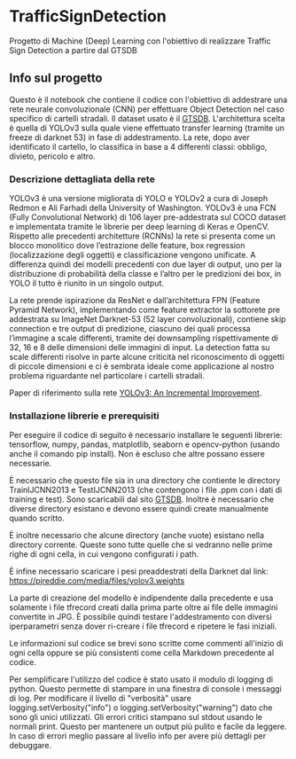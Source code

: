 # TrafficSignDetection
Progetto di Machine (Deep) Learning con l'obiettivo di realizzare Traffic Sign Detection a partire dal GTSDB 

## Info sul progetto
Questo è il notebook che contiene il codice con l'obiettivo di addestrare una rete neurale convoluzionale (CNN) per effettuare Object Detection nel caso specifico di cartelli stradali. Il dataset usato è il [GTSDB](https://benchmark.ini.rub.de/). L'architettura scelta è quella di YOLOv3 sulla quale viene effettuato transfer learning (tramite un freeze di darknet 53) in fase di addestramento. La rete, dopo aver identificato il cartello, lo classifica in base a 4 differenti classi: obbligo, divieto, pericolo e altro.

### Descrizione dettagliata della rete
YOLOv3 è una versione migliorata di YOLO e YOLOv2 a cura di Joseph Redmon e Ali Farhadi della University of Washington. YOLOv3 è una FCN (Fully Convolutional Network) di 106 layer pre-addestrata sul COCO dataset e implementata tramite le librerie per deep learning di Keras e OpenCV. Rispetto alle precedenti architetture (RCNNs) la rete si presenta come un blocco monolitico dove l’estrazione delle feature, box regression (localizzazione degli oggetti) e classificazione vengono unificate. A differenza quindi dei modelli precedenti con due layer di output, uno per la distribuzione di probabilità della classe e l’altro per le predizioni dei box, in YOLO il tutto è riunito in un singolo output. 

La rete prende ispirazione da ResNet e dall’architettura FPN (Feature Pyramid Network), implementando come feature extractor la sottorete pre addestrata su ImageNet Darknet-53 (52 layer convoluzionali), contiene skip connection e tre output di predizione, ciascuno dei quali processa l’immagine a scale differenti, tramite dei downsampling rispettivamente di 32, 16 e 8 delle dimensioni delle immagini di input. La detection fatta su scale differenti risolve in parte alcune criticità nel riconoscimento di oggetti di piccole dimensioni e ci è sembrata ideale come applicazione al nostro problema riguardante nel particolare i cartelli stradali.<br>

Paper di riferimento sulla rete [YOLOv3: An Incremental Improvement](https://pjreddie.com/media/files/papers/YOLOv3.pdf).

### Installazione librerie e prerequisiti
Per eseguire il codice di seguito è necessario installare le seguenti librerie: 
tensorflow, numpy, pandas, matplotlib, seaborn e opencv-python (usando anche il comando pip install). Non è escluso che altre possano essere necessarie.

È necessario che questo file sia in una directory che contiente le directory TrainIJCNN2013 e TestIJCNN2013 (che contengono i file .ppm con i dati di training e test). Sono scaricabili dal sito [GTSDB](https://benchmark.ini.rub.de/). Inoltre è necessario che diverse directory esistano e devono essere quindi create manualmente quando scritto.

È inoltre necessario che alcune directory (anche vuote) esistano nella directory corrente. Queste sono tutte quelle che si vedranno nelle prime righe di ogni cella, in cui vengono configurati i path.  

È infine necessario scaricare i pesi preaddestrati della Darknet dal link: https://pjreddie.com/media/files/yolov3.weights

La parte di creazione del modello è indipendente dalla precedente e usa solamente i file tfrecord creati dalla prima parte oltre ai file delle immagini convertite in JPG. È possibile quindi testare l'addestramento con diversi iperparametri senza dover ri-creare i file tfrecord e ripetere le fasi iniziali.

Le informazioni sul codice se brevi sono scritte come commenti all'inizio di ogni cella oppure se più consistenti come cella Markdown precedente al codice.  

Per semplificare l'utilizzo del codice è stato usato il modulo di logging di python. Questo permette di stampare in una finestra di console i messaggi di log. Per modificare il livello di "verbosità" usare logging.setVerbosity("info") o logging.setVerbosity("warning") dato che sono gli unici utilizzati. Gli errori critici stampano sul stdout usando le normali print. Questo per mantenere un output più pulito e facile da leggere. In caso di errori meglio passare al livello info per avere più dettagli per debuggare.
